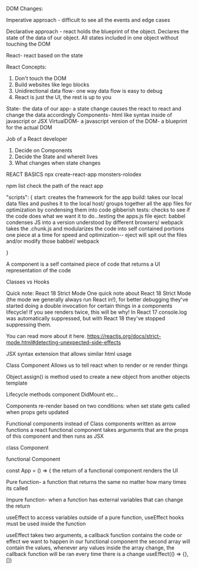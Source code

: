 DOM Changes:

Imperative approach - difficult to see all the events and edge cases

Declarative approach - react holds the blueprint of the object. Declares the state of the data of our object. All states included in one object without touching the DOM

React- react based on the state

React Concepts: 
1. Don't touch the DOM
2. Build websites like lego blocks
3. Unidirectional data flow- one way data flow is easy to debug
4. React is just the UI, the rest is up to you

State- the data of our app- a state change causes the react to react and change the data accordingly
Components- html like syntax inside of javascript or JSX
VirtualDOM- a javascript version of the DOM- a blueprint for the actual DOM

Job of a React developer
1. Decide on Components
2. Decide the State and whereit lives
3. What changes when state changes

REACT BASICS
npx create-react-app monsters-rolodex

npm list <name> check the path of the react app

"scripts": {
  start: creates the framework for the app
  build: takes our local data files and pushes it to the local host/ groups together all the app files for optimization by condensing them into code gibberish
  tests: checks to see if the code does what we want it to do...testing the apps.js file
  eject: babbel condenses JS into a version understood by different browsers/ webpack takes the .chunk.js and modularizes the code into self contained portions one piece at a time for speed and optimization-- eject will spit out the files and/or modify those babbel/ webpack

}

A component is a self contained piece of code that returns a UI representation of the code

Classes vs Hooks

Quick note: React 18 Strict Mode
One quick note about React 18 Strict Mode (the mode we generally always run React in!), for better debugging they've started doing a double invocation for certain things in a components lifecycle! If you see renders twice, this will be why! In React 17 console.log was automatically suppressed, but with React 18 they've stopped suppressing them.

You can read more about it here. https://reactjs.org/docs/strict-mode.html#detecting-unexpected-side-effects


JSX 
syntax extension that allows similar html usage

Class Component
Allows us to tell react when to render or re render things

Object.assign()
is method used to create a new object from another objects template

Lifecycle methods
component DidMount etc...

Components re-render based on two conditions:
when set state gets called 
when props gets updated

Functional components instead of Class components
written as arrow functions
a react functional component takes arguments that are the props of this component and then runs as JSX

class Component
<!-- class App extends Component {
  constructor() {
    super();
    this.state = {
      name: { firstName: "Jason", lastName: "Chadwick" },
      company: "xyz",
    };
  }
  render() {
    return (
      <div className="App">
        <header className="App-header">
          <img src={logo} className="App-logo" alt="logo" />
          <p>
            Hola {this.state.name.firstName} {this.state.name.lastName}, I work
            at {this.state.company}
          </p>
          <button
            onClick={() => {
              // set state is shallow merge with current state object- updates state to a new object
              this.setState(
                () => {
                  return {
                    name: { firstName: "Melina", lastName: "Mattos" },
                  };
                },
                // this logging function will run a callback for the state after the set state has changed so as not to log synchronously and actually give the wrong log of the previous instead of current state
                () => {
                  console.log(this.state);
                }
              );
            }}
          >
            Change Name
          </button>
        </header>
      </div>
    );
  }
} -->

functional Component
<!-- function App() {
  return (
    <div className="App">
      <header className="App-header">
        <img src={logo} className="App-logo" alt="logo" />
        <p>
          Edit <code>src/App.js</code> and save to reload.
        </p>
        <a
          className="App-link"
          href="https://reactjs.org"
          target="_blank"
          rel="noopener noreferrer"
        >
          welcome to react bitchez
        </a>
      </header>
    </div>
  );
} -->



const App = () => {
the return of a functional component renders the UI

Pure function- a function that returns the same no matter how many times its called

Impure function- when a function has external variables that can change the return

useEffect
to access variables outside of a pure function, useEffect hooks must be used inside the function

useEffect takes two arguments, a callback function contains the code or effect we want to happen in our functional component
the second array will contain the values, whenever any values inside the array change, the callback function will be ran every time there is a change
useEffect(() => {}, [])